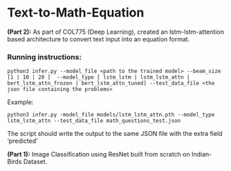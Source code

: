 # Text-to-Math-Equation
**(Part 2):** As part of COL775 (Deep Learning), created an lstm-lstm-attention based architecture to convert text input into an equation format.

### Running instructions:

```python3 infer.py --model_file <path to the trained model> --beam_size [1 | 10 | 20 ]  --model_type [ lstm_lstm | lstm_lstm_attn | bert_lstm_attn_frozen | bert_lstm_attn_tuned] --test_data_file <the json file containing the problems>```

Example: 

```python3 infer.py -model_file models/lstm_lstm_attn.pth --model_type lstm_lstm_attn --test_data_file math_questions_test.json```


The script should write the output to the same JSON file with the extra field ‘predicted’  


**(Part 1):** Image Classification using ResNet built from scratch on Indian-Birds Dataset.
